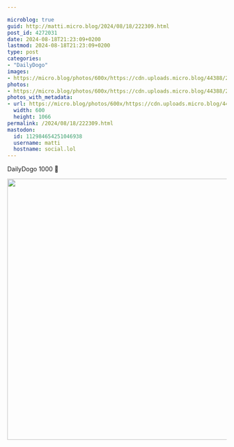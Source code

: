 ```yaml
---

microblog: true
guid: http://matti.micro.blog/2024/08/18/222309.html
post_id: 4272031
date: 2024-08-18T21:23:09+0200
lastmod: 2024-08-18T21:23:09+0200
type: post
categories:
- "DailyDogo"
images:
- https://micro.blog/photos/600x/https://cdn.uploads.micro.blog/44388/2024/c88b3771131b49798d6e84ba3f95be0c.jpg
photos:
- https://micro.blog/photos/600x/https://cdn.uploads.micro.blog/44388/2024/c88b3771131b49798d6e84ba3f95be0c.jpg
photos_with_metadata:
- url: https://micro.blog/photos/600x/https://cdn.uploads.micro.blog/44388/2024/c88b3771131b49798d6e84ba3f95be0c.jpg
  width: 600
  height: 1066
permalink: /2024/08/18/222309.html
mastodon:
  id: 112984654251046938
  username: matti
  hostname: social.lol
---
```

DailyDogo 1000 🐶

<img src="/media/uploads/2024/c88b3771131b49798d6e84ba3f95be0c.jpg" width="600" alt="" />
